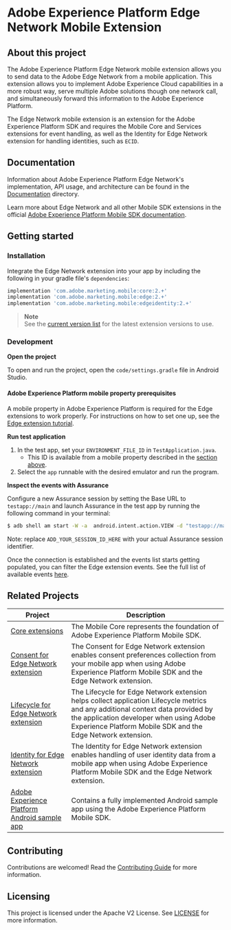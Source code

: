 # Adobe Experience Platform Edge Network Mobile Extension


## About this project

The Adobe Experience Platform Edge Network mobile extension allows you to send data to the Adobe Edge Network from a mobile application. This extension allows you to implement Adobe Experience Cloud capabilities in a more robust way, serve multiple Adobe solutions though one network call, and simultaneously forward this information to the Adobe Experience Platform.

The Edge Network mobile extension is an extension for the Adobe Experience Platform SDK and requires the Mobile Core and Services extensions for event handling, as well as the Identity for Edge Network extension for handling identities, such as `ECID`.

## Documentation

Information about Adobe Experience Platform Edge Network's implementation, API usage, and architecture can be found in the [Documentation](Documentation) directory.

Learn more about Edge Network and all other Mobile SDK extensions in the official [Adobe Experience Platform Mobile SDK documentation](https://developer.adobe.com/client-sdks/documentation/edge-network/).

## Getting started
### Installation

Integrate the Edge Network extension into your app by including the following in your gradle file's `dependencies`:

```gradle
implementation 'com.adobe.marketing.mobile:core:2.+'
implementation 'com.adobe.marketing.mobile:edge:2.+'
implementation 'com.adobe.marketing.mobile:edgeidentity:2.+'
```
> **Note**  
> See the [current version list](https://developer.adobe.com/client-sdks/documentation/current-sdk-versions) for the latest extension versions to use.

### Development

**Open the project**

To open and run the project, open the `code/settings.gradle` file in Android Studio.

#### Adobe Experience Platform mobile property prerequisites

A mobile property in Adobe Experience Platform is required for the Edge extensions to work properly. For instructions on how to set one up, see the [Edge extension tutorial](Documentation/Tutorials/edge-send-event-tutorial.md).

**Run test application**

1. In the test app, set your `ENVIRONMENT_FILE_ID` in `TestApplication.java`.
   * This ID is available from a mobile property described in the [section above](#adobe-experience-platform-mobile-property-prerequisites).
2. Select the `app` runnable with the desired emulator and run the program.

**Inspect the events with Assurance**

Configure a new Assurance session by setting the Base URL to `testapp://main` and launch Assurance in the test app by running the following command in your terminal:

```bash
$ adb shell am start -W -a  android.intent.action.VIEW -d "testapp://main?adb_validation_sessionid=ADD_YOUR_SESSION_ID_HERE" com.adobe.marketing.edgetestapp
```

Note: replace `ADD_YOUR_SESSION_ID_HERE` with your actual Assurance session identifier.

Once the connection is established and the events list starts getting populated, you can filter the Edge extension events. See the full list of available events [here](https://developer.adobe.com/client-sdks/documentation/edge-network/validation/).

## Related Projects

| Project                                                                              | Description                                                  |
| ------------------------------------------------------------------------------------ | ------------------------------------------------------------ |
| [Core extensions](https://github.com/adobe/aepsdk-core-android)                       | The Mobile Core represents the foundation of Adobe Experience Platform Mobile SDK. |
| [Consent for Edge Network extension](https://github.com/adobe/aepsdk-edgeconsent-android)              | The Consent for Edge Network extension enables consent preferences collection from your mobile app when using Adobe Experience Platform Mobile SDK and the Edge Network extension. |
| [Lifecycle for Edge Network extension](https://github.com/adobe/aepsdk-core-android)                   | The Lifecycle for Edge Network extension helps collect application Lifecycle metrics and any additional context data provided by the application developer when using Adobe Experience Platform Mobile SDK and the Edge Network extension. |
| [Identity for Edge Network extension](https://github.com/adobe/aepsdk-edgeidentity-android)        | The Identity for Edge Network extension enables handling of user identity data from a mobile app when using Adobe Experience Platform Mobile SDK and the Edge Network extension. |
| [Adobe Experience Platform Android sample app](https://github.com/adobe/aepsdk-sample-app-android) | Contains a fully implemented Android sample app using the Adobe Experience Platform Mobile SDK.                 |

## Contributing

Contributions are welcomed! Read the [Contributing Guide](./.github/CONTRIBUTING.md) for more information.

## Licensing

This project is licensed under the Apache V2 License. See [LICENSE](LICENSE) for more information.

